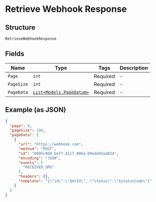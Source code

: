 
# Retrieve Webhook Response

## Structure

`RetrieveWebhookResponse`

## Fields

| Name | Type | Tags | Description |
|  --- | --- | --- | --- |
| `Page` | `int` | Required | - |
| `PageSize` | `int` | Required | - |
| `PageData` | [`List<Models.PageDatum>`](/doc/models/page-datum.md) | Required | - |

## Example (as JSON)

```json
{
  "page": 0,
  "pageSize": 100,
  "pageData": [
    {
      "url": "https://webhook.com",
      "method": "POST",
      "id": "8805c9d8-bef7-41c7-906a-69ede93aa024",
      "encoding": "JSON",
      "events": [
        "RECEIVED_SMS"
      ],
      "headers": {},
      "template": "{\"id\":\"$mtId\", \"status\":\"$statusCode\"}"
    }
  ]
}
```

